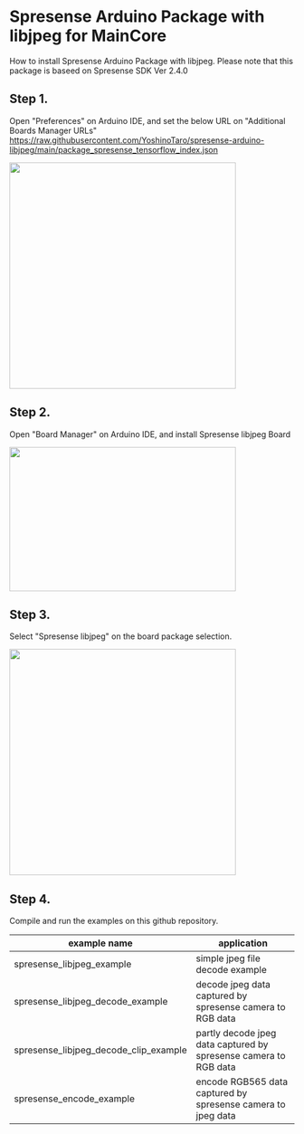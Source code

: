 # Spresense Arduino Package with libjpeg for MainCore

How to install Spresense Arduino Package with libjpeg. Please note that this package is baseed on Spresense SDK Ver 2.4.0

## Step 1.
Open "Preferences" on Arduino IDE, and set the below URL on "Additional Boards Manager URLs"
https://raw.githubusercontent.com/YoshinoTaro/spresense-arduino-libjpeg/main/package_spresense_tensorflow_index.json

<img src="https://user-images.githubusercontent.com/18510684/153807548-c0450aba-40bf-47c4-b30e-3c618f4f1f94.png" width="400"/>

## Step 2.
Open "Board Manager" on Arduino IDE, and install Spresense libjpeg Board

<img src="https://user-images.githubusercontent.com/18510684/153807989-2ae09d02-3dd6-4312-9540-52ec183dbfa2.png" width="400" height="255"/>


## Step 3.
Select "Spresense libjpeg" on the board package selection.

<img src="https://user-images.githubusercontent.com/18510684/153808924-89fdb30d-c98c-4c4e-9565-b7be07c8e2d3.png" width="400"/>

## Step 4.
Compile and run the examples on this github repository. 

|example name | application |
| ---- | ---- |
|spresense_libjpeg_example | simple jpeg file decode example|
|spresense_libjpeg_decode_example | decode jpeg data captured by spresense camera to RGB data |
|spresense_libjpeg_decode_clip_example | partly decode jpeg data captured by spresense camera to RGB data |
|spresense_encode_example | encode RGB565 data captured by spresense camera to jpeg data |

